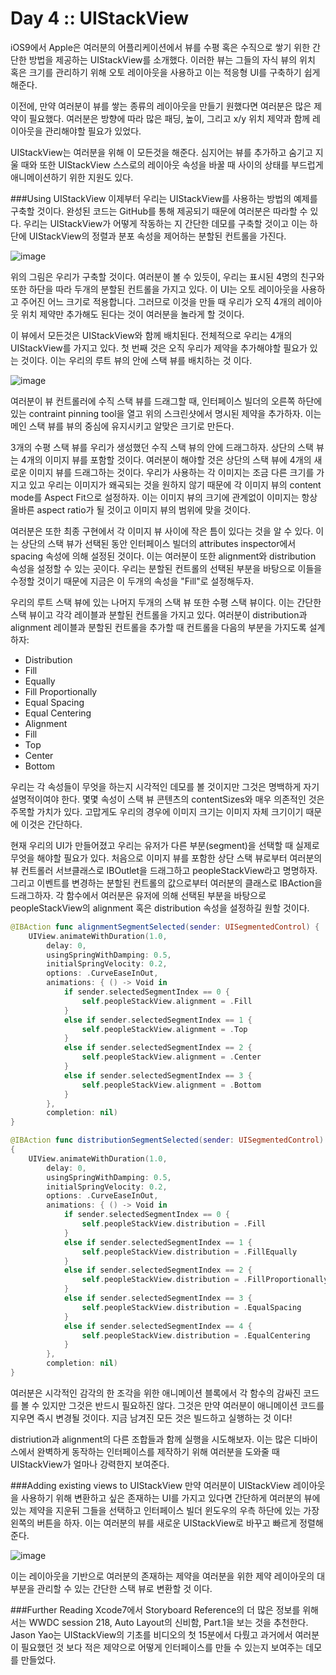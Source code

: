 # Day 4 :: UIStackView
iOS9에서 Apple은 여러분의 어플리케이션에서 뷰를 수평 혹은 수직으로 쌓기 위한 간단한 방법을 제공하는 UIStackView를 소개했다. 이러한 뷰는 그들의 자식 뷰의 위치 혹은 크기를 관리하기 위해 오토 레이아웃을 사용하고 이는 적응형 UI를 구축하기 쉽게 해준다.

이전에, 만약 여러분이 뷰를 쌓는 종류의 레이아웃을 만들기 원했다면 여러분은 많은 제약이 필요했다. 여러분은 방향에 따라 많은 패딩, 높이, 그리고 x/y 위치 제약과 함께 레이아웃을 관리해야할 필요가 있었다.

UIStackView는 여러분을 위해 이 모든것을 해준다. 심지어는 뷰를 추가하고 숨기고 지울 때와 또한 UIStackView 스스로의 레이아웃 속성을 바꿀 때 사이의 상태를 부드럽게 애니메이션하기 위한 지원도 있다.

###Using UIStackView
이제부터 우리는 UIStackView를 사용하는 방법의 예제를 구축할 것이다. 완성된 코드는 GitHub를 통해 제공되기 때문에 여러분은 따라할 수 있다. 우리는 UIStackView가 어떻게 작동하는 지 간단한 데모를 구축할 것이고 이는 하단에 UIStackView의 정렬과 분포 속성을 제어하는 분할된 컨트롤을 가진다.

![image](images/4-1.png)

위의 그림은 우리가 구축할 것이다. 여러분이 볼 수 있듯이, 우리는 표시된 4명의 친구와 또한 하단을 따라 두개의 분할된 컨트롤을 가지고 있다. 이 UI는 오토 레이아웃을 사용하고 주어진 어느 크기로 적용합니다. 그러므로 이것을 만들 때 우리가 오직 4개의 레이아웃 위치 제약만 추가해도 된다는 것이 여러분을 놀라게 할 것이다.

이 뷰에서 모든것은 UIStackView와 함께 배치된다. 전체적으로 우리는 4개의 UIStackView를 가지고 있다. 첫 번째 것은 오직 우리가 제약을 추가해야할 필요가 있는 것이다. 이는 우리의 루트 뷰의 안에 스택 뷰를 배치하는 것 이다.

![image](images/4-2.png)

여러분이 뷰 컨트롤러에 수직 스택 뷰를 드래그할 때, 인터페이스 빌더의 오른쪽 하단에 있는 contraint pinning tool을 열고 위의 스크린샷에서 명시된 제약을  추가하자. 이는 메인 스택 뷰를 뷰의 중심에 유지시키고 알맞은 크기로 만든다.

3개의 수평 스택 뷰를 우리가 생성했던 수직 스택 뷰의 안에 드래그하자. 상단의 스택 뷰는 4개의 이미지 뷰를 포함할 것이다. 여러분이 해야할 것은 상단의 스택 뷰에 4개의 새로운 이미지 뷰를 드래그하는 것이다. 우리가 사용하는 각 이미지는 조금 다른 크기를 가지고 있고 우리는 이미지가 왜곡되는 것을 원하지 않기 때문에 각 이미지 뷰의 content mode를 Aspect Fit으로 설정하자. 이는 이미지 뷰의 크기에 관계없이 이미지는 항상 올바른 aspect ratio가 될 것이고 이미지 뷰의 범위에 맞을 것이다.

여러분은 또한 최종 구현에서 각 이미지 뷰 사이에 작은 틈이 있다는 것을 알 수 있다. 이는 상단의 스택 뷰가 선택된 동안 인터페이스 빌더의 attributes inspector에서 spacing 속성에 의해 설정된 것이다. 이는 여러분이 또한 alignment와 distribution 속성을 설정할 수 있는 곳이다. 우리는 분할된 컨트롤의 선택된 부분을 바탕으로 이들을 수정할 것이기 때문에 지금은 이 두개의 속성을 "Fill"로 설정해두자.

우리의 루트 스택 뷰에 있는 나머지 두개의 스택 뷰 또한 수평 스택 뷰이다. 이는 간단한 스택 뷰이고 각각 레이블과 분할된 컨트롤을 가지고 있다. 여러분이 distribution과 alignment 레이블과 분할된 컨트롤을 추가할 때 컨트롤을 다음의 부분을 가지도록 설계하자:

* Distribution
* Fill
* Equally
* Fill Proportionally
* Equal Spacing
* Equal Centering
* Alignment
* Fill
* Top
* Center
* Bottom

우리는 각 속성들이 무엇을 하는지 시각적인 데모를 볼 것이지만 그것은 명백하게 자기 설명적이여야 한다. 몇몇 속성이 스택 뷰 콘텐츠의 contentSizes와 매우 의존적인 것은 주목할 가치가 있다. 고맙게도 우리의 경우에 이미지 크기는 이미지 자체 크기이기 때문에 이것은 간단하다.

현재 우리의 UI가 만들어졌고 우리는 유저가 다른 부분(segment)을 선택할 때 실제로 무엇을 해야할 필요가 있다. 처음으로 이미지 뷰를 포함한 상단 스택 뷰로부터 여러분의 뷰 컨트롤러 서브클래스로 IBOutlet을 드래그하고 peopleStackView라고 명명하자. 그리고 이벤트를 변경하는 분할된 컨트롤의 값으로부터 여러분의 클래스로 IBAction을 드래그하자. 각 함수에서 여러분은 유저에 의해 선택된 부분을 바탕으로 peopleStackView의 alignment 혹은 distribution 속성을 설정하길 원할 것이다.

```swift
@IBAction func alignmentSegmentSelected(sender: UISegmentedControl) {	UIView.animateWithDuration(1.0,		delay: 0,		usingSpringWithDamping: 0.5,		initialSpringVelocity: 0.2,		options: .CurveEaseInOut,		animations: { () -> Void in			if sender.selectedSegmentIndex == 0 {				self.peopleStackView.alignment = .Fill			}			else if sender.selectedSegmentIndex == 1 {				self.peopleStackView.alignment = .Top			}			else if sender.selectedSegmentIndex == 2 {				self.peopleStackView.alignment = .Center			}			else if sender.selectedSegmentIndex == 3 {				self.peopleStackView.alignment = .Bottom			}
		},		completion: nil)
}
@IBAction func distributionSegmentSelected(sender: UISegmentedControl){	UIView.animateWithDuration(1.0,		delay: 0,		usingSpringWithDamping: 0.5,		initialSpringVelocity: 0.2,		options: .CurveEaseInOut,		animations: { () -> Void in			if sender.selectedSegmentIndex == 0 {				self.peopleStackView.distribution = .Fill			}			else if sender.selectedSegmentIndex == 1 {				self.peopleStackView.distribution = .FillEqually			}			else if sender.selectedSegmentIndex == 2 {
				self.peopleStackView.distribution = .FillProportionally			}			else if sender.selectedSegmentIndex == 3 {				self.peopleStackView.distribution = .EqualSpacing			}			else if sender.selectedSegmentIndex == 4 {				self.peopleStackView.distribution = .EqualCentering
			} 
		},		completion: nil)}
```

여러분은 시각적인 감각의 한 조각을 위한 애니메이션 블록에서 각 함수의 감싸진 코드를 볼 수 있지만 그것은 반드시 필요하진 않다. 그것은 만약 여러분이 애니메이션 코드를 지우면 즉시 변경될 것이다. 지금 남겨진 모든 것은 빌드하고 실행하는 것 이다!

distriution과 alignment의 다른 조합들과 함께 실행을 시도해보자. 이는 많은 디바이스에서 완벽하게 동작하는 인터페이스를 제작하기 위해 여러분을 도와줄 때 UIStackView가 얼마나 강력한지 보여준다.
###Adding existing views to UIStackView
만약 여러분이 UIStackView 레이아웃을 사용하기 위해 변환하고 싶은 존재하는 UI를 가지고 있다면 간단하게 여러분의 뷰에 있는 제약을 지운뒤 그들을 선택하고 인터페이스 빌더 윈도우의 우측 하단에 있는 가장 왼쪽의 버튼을 하자. 이는 여러분의 뷰를 새로운 UIStackView로 바꾸고 빠르게 정렬해준다.

![image](images/4-3.png)이는 레이아웃을 기반으로 여러분의 존재하는 제약을 여러분을 위한 제약 레이아웃의 대부분을 관리할 수 있는 간단한 스택 뷰로 변환할 것 이다.###Further Reading
Xcode7에서 Storyboard Reference의 더 많은 정보를 위해서는 WWDC session 218, Auto Layout의 신비함, Part.1을 보는 것을 추천한다. Jason Yao는 UIStackView의 기초를 비디오의 첫 15분에서 다뤘고 과거에서 여러분이 필요했던 것 보다 적은 제약으로 어떻게 인터페이스를 만들 수 있는지 보여주는 데모를 만들었다.